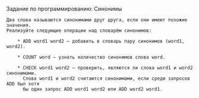 Задание по программированию: Синонимы
	
	Два слова называются синонимами друг друга, если они имеют похожие значения. 
	Реализуйте следующие операции над словарём синонимов:

		* ADD word1 word2 — добавить в словарь пару синонимов (word1, word2).
		
		* COUNT word — узнать количество синонимов слова word.

		* CHECK word1 word2 — проверить, являются ли слова word1 и word2 синонимами. 
		  Слова word1 и word2 считаются синонимами, если среди запросов ADD был хотя 
		  бы один запрос ADD word1 word2 или ADD word2 word1.